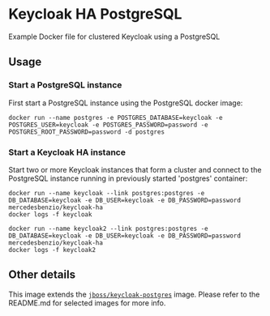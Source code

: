 # Keycloak HA PostgreSQL

Example Docker file for clustered Keycloak using a PostgreSQL

## Usage

### Start a PostgreSQL instance

First start a PostgreSQL instance using the PostgreSQL docker image:

    docker run --name postgres -e POSTGRES_DATABASE=keycloak -e POSTGRES_USER=keycloak -e POSTGRES_PASSWORD=password -e POSTGRES_ROOT_PASSWORD=password -d postgres

### Start a Keycloak HA instance

Start two or more Keycloak instances that form a cluster and connect to the PostgreSQL instance running in previously started 'postgres' container:

    docker run --name keycloak --link postgres:postgres -e DB_DATABASE=keycloak -e DB_USER=keycloak -e DB_PASSWORD=password mercedesbenzio/keycloak-ha
    docker logs -f keycloak

    docker run --name keycloak2 --link postgres:postgres -e DB_DATABASE=keycloak -e DB_USER=keycloak -e DB_PASSWORD=password mercedesbenzio/keycloak-ha
    docker logs -f keycloak2


## Other details

This image extends the [`jboss/keycloak-postgres`](https://github.com/jboss-dockerfiles/keycloak) image. Please refer to the README.md for selected images for more info.
